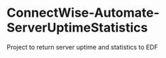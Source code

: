 # ConnectWise-Automate-ServerUptimeStatistics
Project to return server uptime and statistics to EDF
